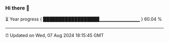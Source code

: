 ### Hi there 👋

⏳ Year progress { ██████████████████▁▁▁▁▁▁▁▁▁▁▁▁ } 60.04 %

---

⏰ Updated on Wed, 07 Aug 2024 18:15:45 GMT
